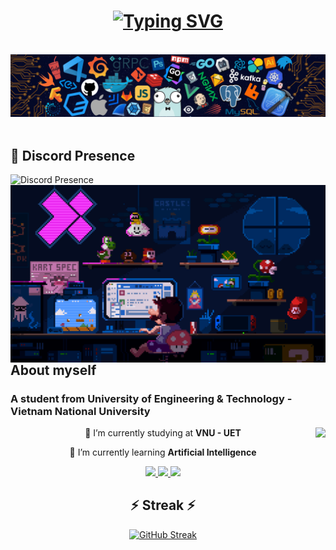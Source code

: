 <h1 align = "center">
    <a href="https://git.io/typing-svg">
        <img src="https://readme-typing-svg.demolab.com?font=&weight=500&letterSpacing=1px&duration=4000&pause=700&color=219CE5E5&center=true&vCenter=true&width=450&height=60&lines=Hello!+I'm+Yamm.;+Nice+to+see+you+here!" alt="Typing SVG" />
    </a>
</h1>
<div align = "center">
    <br/>
    <img src="assets/banner.png" width="700"/>
    <br/>
</div>
<br/>

## 💫 Discord Presence
![Discord Presence](https://lanyard.cnrad.dev/api/849654032171925546?theme=dark&bg=050c5e&showDisplayName=true&animated=true&hideDiscrim=true&borderRadius=30px&idleMessage=Just%20wanna%20be%20a%20normal%20person%20in%20the%20world...)
    <img src="assets/side.gif" width="600" align="right" />

## About myself
<h3 align="left">A student from University of Engineering & Technology - Vietnam National University</h3>
<a><img height=200 align="right" src="https://github-readme-stats.vercel.app/api?username=yammn&show_icons=true&theme=dracula" /></a>

<div align="center">
    <p>🔭 I’m currently studying at <strong>VNU - UET</strong></p>
    <p>🌱 I’m currently learning <strong>Artificial Intelligence</strong></p>
</div>

<div align="center">
    <a href="mailto:buithanhdan2005@gmail.com">
        <img src="https://img.shields.io/badge/Gmail-D14836?style=for-the-badge&logo=gmail&logoColor=white" />
    </a>
    <a href="https://www.facebook.com/bui.thanh.dan.1212" target="_blank">
        <img src="https://img.shields.io/badge/Facebook-1877F2?style=for-the-badge&logo=facebook&logoColor=white" />
    </a>
    <a href="https://www.linkedin.com/in/btdan" target="_blank">
        <img src="https://img.shields.io/badge/LinkedIn-0077B5?style=for-the-badge&logo=linkedin&logoColor=white" />
    </a>
</div>

<h2 align="center">⚡ Streak ⚡</h2>

<div align="center">
    <a href="https://git.io/streak-stats">
        <img src="https://streak-stats.demolab.com?user=Yammn&theme=dark" alt="GitHub Streak" />
    </a>
</div>
